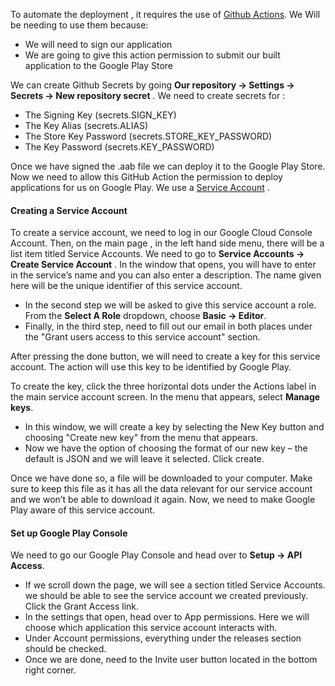 To automate the deployment , it requires the use of [Github Actions]([https://docs.github.com/en/actions/security-guides/encrypted-secrets]). We Will be needing to use them because:
- We will need to sign our application
- We are going to give this action permission to submit our built application to the Google Play Store


We can create Github Secrets by going  **Our repository -> Settings -> Secrets -> New repository secret** . We need to create secrets for :
- The Signing Key (secrets.SIGN_KEY)
- The Key Alias (secrets.ALIAS)
- The Store Key Password (secrets.STORE_KEY_PASSWORD)
- The Key Password (secrets.KEY_PASSWORD)


Once we have signed the .aab file we can deploy it to the Google Play Store. Now we need to allow this GitHub Action the permission to deploy applications for us on Google Play. We use a [Service Account](https://cloud.google.com/compute/docs/access/service-accounts) .

#### Creating a Service Account
To create a service account, we need to log in our Google Cloud Console Account. Then, on the main page , in the left hand side menu, there will be a list item titled Service Accounts. We need to go to **Service Accounts -> Create Service Account** . In the window that opens, you will have to enter in the service’s name and you can also enter a description. The name given here will be the unique identifier of this service account.

- In the second step we will be asked to give this service account a role. From the **Select A Role** dropdown, choose **Basic → Editor**.
- Finally, in the third step, need to fill out our email in both places under the "Grant users access to this service account" section.

After pressing the done button, we will need to create a key for this service account. The action will use this key to be identified by Google Play.

To create the key, click the three horizontal dots under the Actions label in the main service account screen. In the menu that appears, select **Manage keys**. 

- In this window, we will create a key by selecting the New Key button and choosing "Create new key" from the menu that appears.
- Now we have the option of choosing the format of our new key – the default is JSON and we will leave it selected. Click create.

Once we have done so, a file will be downloaded to your computer. Make sure to keep this file as it has all the data relevant for our service account and we won’t be able to download it again. Now, we need to make Google Play aware of this service account.

#### Set up Google Play Console
We need to go our Google Play Console and head over to **Setup -> API Access**.
- If we scroll down the page, we will see a section titled Service Accounts. we should be able to see the service account we created previously. Click the Grant Access link.
- In the settings that open, head over to App permissions. Here we will choose which application this service account interacts with.
- Under Account permissions, everything under the releases section should be checked.
- Once we are done, need to the Invite user button located in the bottom right corner.